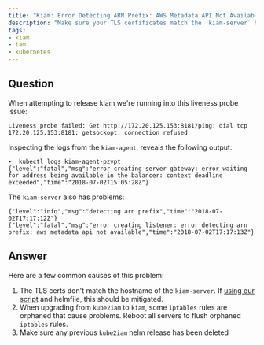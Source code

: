 ```yaml
---
title: "Kiam: Error Detecting ARN Prefix: AWS Metadata API Not Available"
description: "Make sure your TLS certificates match the `kiam-server` hostname and that no orphaned `iptable` rules exist for legacy IAM metadata service such as `kube2iam`"
tags:
- kiam
- iam
- kubernetes
---
```


## Question

When attempting to release kiam we're running into this liveness probe issue:

```
Liveness probe failed: Get http://172.20.125.153:8181/ping: dial tcp 172.20.125.153:8181: getsockopt: connection refused
```

Inspecting the logs from the `kiam-agent`, reveals the following output:
```
➤  kubectl logs kiam-agent-pzvpt
{"level":"fatal","msg":"error creating server gateway: error waiting for address being available in the balancer: context deadline exceeded","time":"2018-07-02T15:05:28Z"}
```

The `kiam-server` also has problems:
```
{"level":"info","msg":"detecting arn prefix","time":"2018-07-02T17:17:12Z"}
{"level":"fatal","msg":"error creating listener: error detecting arn prefix: aws metadata api not available","time":"2018-07-02T17:17:13Z"}
```

## Answer

Here are a few common causes of this problem:

  1. The TLS certs don't match the hostname of the `kiam-server`. If [using our script](https://github.com/cloudposse/helmfiles/tree/master/scripts/kiam) and helmfile, this should be mitigated.
  2. When upgrading from `kube2iam` to `kiam`, some `iptables` rules are orphaned that cause problems. Reboot all servers to flush orphaned `iptables` rules.
  3. Make sure any previous `kube2iam` helm release has been deleted
